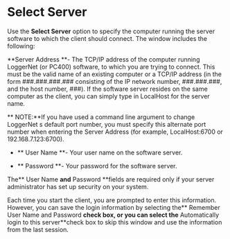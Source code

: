 # Select Server

Use the **Select Server** option to specify the computer running the server software to which the client should connect. The window includes the following:

**Server Address **- The TCP/IP address of the computer running LoggerNet (or PC400) software, to which you are trying to connect. This must be the valid name of an existing computer or a TCP/IP address (in the form ###.###.###.### consisting of the IP network number, ###.###.###, and the host number, ###). If the software server resides on the same computer as the client, you can simply type in LocalHost for the server name.

** NOTE:**If you have used a command line argument to change LoggerNet s default port number, you must specify this alternate port number when entering the Server Address (for example, LocalHost:6700 or 192.168.7.123:6700).

- ** User Name **- Your user name on the software server.

- ** Password **- Your password for the software server.

The** User Name **and** Password **fields are required only if your server administrator has set up security on your system.

Each time you start the client, you are prompted to enter this information. However, you can save the login information by selecting the** Remember User Name and Password **check box, or you can select the** Automatically login to this server**check box to skip this window and use the information from the last session.
